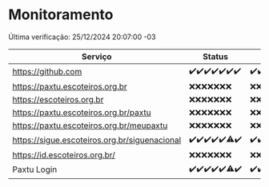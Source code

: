 # Monitoramento

Última verificação: 25/12/2024 20:07:00 -03

|Serviço|Status|Últimas 24h|
|---|---|---|
|https://github.com|<span title="2024-12-18: OK=23">✔️</span><span title="2024-12-19: OK=23">✔️</span><span title="2024-12-20: OK=23">✔️</span><span title="2024-12-21: OK=23">✔️</span><span title="2024-12-22: OK=23">✔️</span><span title="2024-12-23: OK=23">✔️</span><span title="2024-12-24: OK=22">✔️</span>|<span title="24/12/2024 20:07:00 -03 : 200">✔️</span><span title="24/12/2024 21:39:00 -03 : 200">✔️</span><span title="24/12/2024 23:08:00 -03 : 200">✔️</span><span title="25/12/2024 00:12:00 -03 : 200">✔️</span><span title="25/12/2024 01:10:00 -03 : 200">✔️</span><span title="25/12/2024 02:08:00 -03 : 200">✔️</span><span title="25/12/2024 03:12:00 -03 : 200">✔️</span><span title="25/12/2024 04:08:00 -03 : 200">✔️</span><span title="25/12/2024 05:11:00 -03 : 200">✔️</span><span title="25/12/2024 06:08:00 -03 : 200">✔️</span><span title="25/12/2024 07:08:00 -03 : 200">✔️</span><span title="25/12/2024 08:06:00 -03 : 200">✔️</span><span title="25/12/2024 09:14:00 -03 : 200">✔️</span><span title="25/12/2024 10:14:00 -03 : 200">✔️</span><span title="25/12/2024 11:07:00 -03 : 200">✔️</span><span title="25/12/2024 12:07:00 -03 : 200">✔️</span><span title="25/12/2024 13:09:00 -03 : 200">✔️</span><span title="25/12/2024 14:07:00 -03 : 200">✔️</span><span title="25/12/2024 15:10:00 -03 : 200">✔️</span><span title="25/12/2024 16:06:00 -03 : 200">✔️</span><span title="25/12/2024 17:08:00 -03 : 200">✔️</span><span title="25/12/2024 18:07:00 -03 : 200">✔️</span><span title="25/12/2024 19:07:00 -03 : 200">✔️</span><span title="25/12/2024 20:07:00 -03 : 200">✔️</span>|
|https://paxtu.escoteiros.org.br|<span title="2024-12-18: Falhas=23">❌</span><span title="2024-12-19: Falhas=23">❌</span><span title="2024-12-20: Falhas=23">❌</span><span title="2024-12-21: Falhas=23">❌</span><span title="2024-12-22: Falhas=23">❌</span><span title="2024-12-23: Falhas=23">❌</span><span title="2024-12-24: Falhas=22">❌</span>|<span title="24/12/2024 20:07:00 -03 : 403">❌</span><span title="24/12/2024 21:39:00 -03 : 403">❌</span><span title="24/12/2024 23:08:00 -03 : 403">❌</span><span title="25/12/2024 00:12:00 -03 : 403">❌</span><span title="25/12/2024 01:10:00 -03 : 403">❌</span><span title="25/12/2024 02:08:00 -03 : 403">❌</span><span title="25/12/2024 03:12:00 -03 : 403">❌</span><span title="25/12/2024 04:08:00 -03 : 403">❌</span><span title="25/12/2024 05:11:00 -03 : 403">❌</span><span title="25/12/2024 06:08:00 -03 : 403">❌</span><span title="25/12/2024 07:08:00 -03 : 403">❌</span><span title="25/12/2024 08:06:00 -03 : 403">❌</span><span title="25/12/2024 09:14:00 -03 : 403">❌</span><span title="25/12/2024 10:14:00 -03 : 403">❌</span><span title="25/12/2024 11:07:00 -03 : 403">❌</span><span title="25/12/2024 12:07:00 -03 : 403">❌</span><span title="25/12/2024 13:09:00 -03 : 403">❌</span><span title="25/12/2024 14:07:00 -03 : 403">❌</span><span title="25/12/2024 15:10:00 -03 : 403">❌</span><span title="25/12/2024 16:06:00 -03 : 403">❌</span><span title="25/12/2024 17:08:00 -03 : 403">❌</span><span title="25/12/2024 18:07:00 -03 : 403">❌</span><span title="25/12/2024 19:07:00 -03 : 403">❌</span><span title="25/12/2024 20:07:00 -03 : 403">❌</span>|
|https://escoteiros.org.br|<span title="2024-12-18: Falhas=23">❌</span><span title="2024-12-19: Falhas=23">❌</span><span title="2024-12-20: Falhas=23">❌</span><span title="2024-12-21: Falhas=23">❌</span><span title="2024-12-22: Falhas=23">❌</span><span title="2024-12-23: Falhas=23">❌</span><span title="2024-12-24: Falhas=22">❌</span>|<span title="24/12/2024 20:07:00 -03 : 403">❌</span><span title="24/12/2024 21:39:00 -03 : 403">❌</span><span title="24/12/2024 23:08:00 -03 : 403">❌</span><span title="25/12/2024 00:12:00 -03 : 403">❌</span><span title="25/12/2024 01:10:00 -03 : 403">❌</span><span title="25/12/2024 02:08:00 -03 : 403">❌</span><span title="25/12/2024 03:12:00 -03 : 403">❌</span><span title="25/12/2024 04:08:00 -03 : 403">❌</span><span title="25/12/2024 05:11:00 -03 : 403">❌</span><span title="25/12/2024 06:08:00 -03 : 403">❌</span><span title="25/12/2024 07:08:00 -03 : 403">❌</span><span title="25/12/2024 08:06:00 -03 : 403">❌</span><span title="25/12/2024 09:14:00 -03 : 403">❌</span><span title="25/12/2024 10:14:00 -03 : 403">❌</span><span title="25/12/2024 11:07:00 -03 : 403">❌</span><span title="25/12/2024 12:07:00 -03 : 403">❌</span><span title="25/12/2024 13:09:00 -03 : 403">❌</span><span title="25/12/2024 14:07:00 -03 : 403">❌</span><span title="25/12/2024 15:10:00 -03 : 403">❌</span><span title="25/12/2024 16:06:00 -03 : 403">❌</span><span title="25/12/2024 17:08:00 -03 : 403">❌</span><span title="25/12/2024 18:07:00 -03 : 403">❌</span><span title="25/12/2024 19:07:00 -03 : 403">❌</span><span title="25/12/2024 20:07:00 -03 : 403">❌</span>|
|https://paxtu.escoteiros.org.br/paxtu|<span title="2024-12-18: Falhas=23">❌</span><span title="2024-12-19: Falhas=23">❌</span><span title="2024-12-20: Falhas=23">❌</span><span title="2024-12-21: Falhas=23">❌</span><span title="2024-12-22: Falhas=23">❌</span><span title="2024-12-23: Falhas=23">❌</span><span title="2024-12-24: Falhas=22">❌</span>|<span title="24/12/2024 20:07:00 -03 : 403">❌</span><span title="24/12/2024 21:39:00 -03 : 403">❌</span><span title="24/12/2024 23:08:00 -03 : 403">❌</span><span title="25/12/2024 00:12:00 -03 : 403">❌</span><span title="25/12/2024 01:10:00 -03 : 403">❌</span><span title="25/12/2024 02:08:00 -03 : 403">❌</span><span title="25/12/2024 03:12:00 -03 : 403">❌</span><span title="25/12/2024 04:08:00 -03 : 403">❌</span><span title="25/12/2024 05:11:00 -03 : 403">❌</span><span title="25/12/2024 06:08:00 -03 : 403">❌</span><span title="25/12/2024 07:08:00 -03 : 403">❌</span><span title="25/12/2024 08:06:00 -03 : 403">❌</span><span title="25/12/2024 09:14:00 -03 : 403">❌</span><span title="25/12/2024 10:14:00 -03 : 403">❌</span><span title="25/12/2024 11:07:00 -03 : 403">❌</span><span title="25/12/2024 12:07:00 -03 : 403">❌</span><span title="25/12/2024 13:09:00 -03 : 403">❌</span><span title="25/12/2024 14:07:00 -03 : 403">❌</span><span title="25/12/2024 15:10:00 -03 : 403">❌</span><span title="25/12/2024 16:06:00 -03 : 403">❌</span><span title="25/12/2024 17:08:00 -03 : 403">❌</span><span title="25/12/2024 18:07:00 -03 : 403">❌</span><span title="25/12/2024 19:07:00 -03 : 403">❌</span><span title="25/12/2024 20:07:00 -03 : 403">❌</span>|
|https://paxtu.escoteiros.org.br/meupaxtu|<span title="2024-12-18: Falhas=23">❌</span><span title="2024-12-19: Falhas=23">❌</span><span title="2024-12-20: Falhas=23">❌</span><span title="2024-12-21: Falhas=23">❌</span><span title="2024-12-22: Falhas=23">❌</span><span title="2024-12-23: Falhas=23">❌</span><span title="2024-12-24: Falhas=22">❌</span>|<span title="24/12/2024 20:08:00 -03 : 403">❌</span><span title="24/12/2024 21:39:00 -03 : 403">❌</span><span title="24/12/2024 23:08:00 -03 : 403">❌</span><span title="25/12/2024 00:12:00 -03 : 403">❌</span><span title="25/12/2024 01:10:00 -03 : 403">❌</span><span title="25/12/2024 02:08:00 -03 : 403">❌</span><span title="25/12/2024 03:12:00 -03 : 403">❌</span><span title="25/12/2024 04:08:00 -03 : 403">❌</span><span title="25/12/2024 05:11:00 -03 : 403">❌</span><span title="25/12/2024 06:08:00 -03 : 403">❌</span><span title="25/12/2024 07:08:00 -03 : 403">❌</span><span title="25/12/2024 08:06:00 -03 : 403">❌</span><span title="25/12/2024 09:14:00 -03 : 403">❌</span><span title="25/12/2024 10:14:00 -03 : 403">❌</span><span title="25/12/2024 11:07:00 -03 : 403">❌</span><span title="25/12/2024 12:07:00 -03 : 403">❌</span><span title="25/12/2024 13:09:00 -03 : 403">❌</span><span title="25/12/2024 14:07:00 -03 : 403">❌</span><span title="25/12/2024 15:10:00 -03 : 403">❌</span><span title="25/12/2024 16:06:00 -03 : 403">❌</span><span title="25/12/2024 17:08:00 -03 : 403">❌</span><span title="25/12/2024 18:07:00 -03 : 403">❌</span><span title="25/12/2024 19:07:00 -03 : 403">❌</span><span title="25/12/2024 20:07:00 -03 : 403">❌</span>|
|https://sigue.escoteiros.org.br/siguenacional|<span title="2024-12-18: OK=23">✔️</span><span title="2024-12-19: OK=23">✔️</span><span title="2024-12-20: OK=23">✔️</span><span title="2024-12-21: OK=23">✔️</span><span title="2024-12-22: OK=23">✔️</span><span title="2024-12-23: OK=22, Falhas=1">⚠️</span><span title="2024-12-24: OK=22">✔️</span>|<span title="24/12/2024 20:08:00 -03 : 200">✔️</span><span title="24/12/2024 21:39:00 -03 : 200">✔️</span><span title="24/12/2024 23:08:00 -03 : 200">✔️</span><span title="25/12/2024 00:12:00 -03 : 200">✔️</span><span title="25/12/2024 01:10:00 -03 : 200">✔️</span><span title="25/12/2024 02:08:00 -03 : 200">✔️</span><span title="25/12/2024 03:12:00 -03 : 200">✔️</span><span title="25/12/2024 04:08:00 -03 : 200">✔️</span><span title="25/12/2024 05:11:00 -03 : 200">✔️</span><span title="25/12/2024 06:08:00 -03 : 200">✔️</span><span title="25/12/2024 07:08:00 -03 : 200">✔️</span><span title="25/12/2024 08:06:00 -03 : 200">✔️</span><span title="25/12/2024 09:14:00 -03 : 200">✔️</span><span title="25/12/2024 10:14:00 -03 : 200">✔️</span><span title="25/12/2024 11:07:00 -03 : 200">✔️</span><span title="25/12/2024 12:07:00 -03 : 200">✔️</span><span title="25/12/2024 13:09:00 -03 : 200">✔️</span><span title="25/12/2024 14:07:00 -03 : 200">✔️</span><span title="25/12/2024 15:10:00 -03 : 200">✔️</span><span title="25/12/2024 16:06:00 -03 : 200">✔️</span><span title="25/12/2024 17:08:00 -03 : 200">✔️</span><span title="25/12/2024 18:07:00 -03 : 200">✔️</span><span title="25/12/2024 19:07:00 -03 : 200">✔️</span><span title="25/12/2024 20:07:00 -03 : 200">✔️</span>|
|https://id.escoteiros.org.br/|<span title="2024-12-18: Falhas=23">❌</span><span title="2024-12-19: Falhas=23">❌</span><span title="2024-12-20: Falhas=23">❌</span><span title="2024-12-21: Falhas=23">❌</span><span title="2024-12-22: Falhas=23">❌</span><span title="2024-12-23: Falhas=23">❌</span><span title="2024-12-24: Falhas=22">❌</span>|<span title="24/12/2024 20:08:00 -03 : 403">❌</span><span title="24/12/2024 21:39:00 -03 : 403">❌</span><span title="24/12/2024 23:08:00 -03 : 403">❌</span><span title="25/12/2024 00:12:00 -03 : 403">❌</span><span title="25/12/2024 01:10:00 -03 : 403">❌</span><span title="25/12/2024 02:08:00 -03 : 403">❌</span><span title="25/12/2024 03:12:00 -03 : 403">❌</span><span title="25/12/2024 04:08:00 -03 : 403">❌</span><span title="25/12/2024 05:11:00 -03 : 403">❌</span><span title="25/12/2024 06:08:00 -03 : 403">❌</span><span title="25/12/2024 07:08:00 -03 : 403">❌</span><span title="25/12/2024 08:06:00 -03 : 403">❌</span><span title="25/12/2024 09:14:00 -03 : 403">❌</span><span title="25/12/2024 10:14:00 -03 : 403">❌</span><span title="25/12/2024 11:07:00 -03 : 403">❌</span><span title="25/12/2024 12:07:00 -03 : 403">❌</span><span title="25/12/2024 13:09:00 -03 : 403">❌</span><span title="25/12/2024 14:07:00 -03 : 403">❌</span><span title="25/12/2024 15:10:00 -03 : 403">❌</span><span title="25/12/2024 16:06:00 -03 : 403">❌</span><span title="25/12/2024 17:08:00 -03 : 403">❌</span><span title="25/12/2024 18:07:00 -03 : 403">❌</span><span title="25/12/2024 19:07:00 -03 : 403">❌</span><span title="25/12/2024 20:07:00 -03 : 403">❌</span>|
|Paxtu Login|<span title="2024-12-18: OK=23">✔️</span><span title="2024-12-19: OK=23">✔️</span><span title="2024-12-20: OK=23">✔️</span><span title="2024-12-21: OK=23">✔️</span><span title="2024-12-22: OK=23">✔️</span><span title="2024-12-23: OK=22, Falhas=1">⚠️</span><span title="2024-12-24: OK=22">✔️</span>|<span title="24/12/2024 20:08:00 -03 : 200">✔️</span><span title="24/12/2024 21:39:00 -03 : 200">✔️</span><span title="24/12/2024 23:08:00 -03 : 200">✔️</span><span title="25/12/2024 00:12:00 -03 : 200">✔️</span><span title="25/12/2024 01:10:00 -03 : 200">✔️</span><span title="25/12/2024 02:08:00 -03 : 200">✔️</span><span title="25/12/2024 03:12:00 -03 : 200">✔️</span><span title="25/12/2024 04:08:00 -03 : 200">✔️</span><span title="25/12/2024 05:11:00 -03 : 200">✔️</span><span title="25/12/2024 06:08:00 -03 : 200">✔️</span><span title="25/12/2024 07:08:00 -03 : 200">✔️</span><span title="25/12/2024 08:06:00 -03 : 200">✔️</span><span title="25/12/2024 09:14:00 -03 : 200">✔️</span><span title="25/12/2024 10:14:00 -03 : 200">✔️</span><span title="25/12/2024 11:07:00 -03 : 200">✔️</span><span title="25/12/2024 12:07:00 -03 : 200">✔️</span><span title="25/12/2024 13:09:00 -03 : 200">✔️</span><span title="25/12/2024 14:07:00 -03 : 200">✔️</span><span title="25/12/2024 15:10:00 -03 : 200">✔️</span><span title="25/12/2024 16:06:00 -03 : 200">✔️</span><span title="25/12/2024 17:08:00 -03 : 200">✔️</span><span title="25/12/2024 18:07:00 -03 : 200">✔️</span><span title="25/12/2024 19:07:00 -03 : 200">✔️</span><span title="25/12/2024 20:07:00 -03 : 200">✔️</span>|
